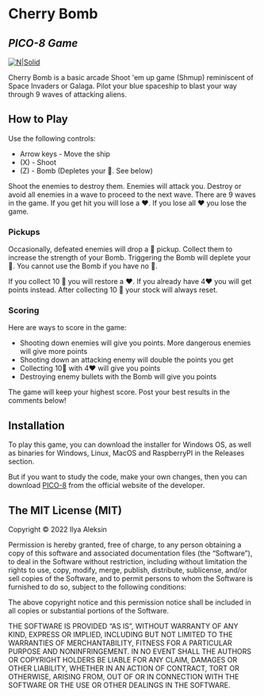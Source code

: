 # Cherry Bomb

## _PICO-8 Game_

[![N|Solid](https://i.ibb.co/CvTFFNv/pico8-logo.png)](https://www.lexaloffle.com/pico-8.php)

Cherry Bomb is a basic arcade Shoot 'em up game (Shmup) reminiscent of Space Invaders or Galaga. Pilot your blue spaceship to blast your way through 9 waves of attacking aliens.

## How to Play

Use the following controls:

- Arrow keys - Move the ship
- (X) - Shoot
- (Z) - Bomb (Depletes your 🍒. See below)

Shoot the enemies to destroy them. Enemies will attack you. Destroy or avoid all enemies in a wave to proceed to the next wave. There are 9 waves in the game. If you get hit you will lose a ❤️. If you lose all ❤️ you lose the game.

### Pickups

Occasionally, defeated enemies will drop a 🍒 pickup. Collect them to increase the strength of your Bomb. Triggering the Bomb will deplete your 🍒. You cannot use the Bomb if you have no 🍒.

If you collect 10 🍒 you will restore a ❤️. If you already have 4❤️ you will get points instead. After collecting 10 🍒 your stock will always reset.

### Scoring

Here are ways to score in the game:

- Shooting down enemies will give you points. More dangerous enemies will give more points
- Shooting down an attacking enemy will double the points you get
- Collecting 10🍒 with 4❤️ will give you points
- Destroying enemy bullets with the Bomb will give you points

The game will keep your highest score. Post your best results in the comments below!

## Installation

To play this game, you can download the installer for Windows OS, as well as binaries for Windows, Linux, MacOS and RaspberryPI in the Releases section.

But if you want to study the code, make your own changes, then you can download [PICO-8](https://www.lexaloffle.com/pico-8.php) from the official website of the developer.

## The MIT License (MIT)

Copyright © 2022 Ilya Aleksin

Permission is hereby granted, free of charge, to any person obtaining a copy of this software and associated documentation files (the “Software”), to deal in the Software without restriction, including without limitation the rights to use, copy, modify, merge, publish, distribute, sublicense, and/or sell copies of the Software, and to permit persons to whom the Software is furnished to do so, subject to the following conditions:

The above copyright notice and this permission notice shall be included in all copies or substantial portions of the Software.

THE SOFTWARE IS PROVIDED “AS IS”, WITHOUT WARRANTY OF ANY KIND, EXPRESS OR IMPLIED, INCLUDING BUT NOT LIMITED TO THE WARRANTIES OF MERCHANTABILITY, FITNESS FOR A PARTICULAR PURPOSE AND NONINFRINGEMENT. IN NO EVENT SHALL THE AUTHORS OR COPYRIGHT HOLDERS BE LIABLE FOR ANY CLAIM, DAMAGES OR OTHER LIABILITY, WHETHER IN AN ACTION OF CONTRACT, TORT OR OTHERWISE, ARISING FROM, OUT OF OR IN CONNECTION WITH THE SOFTWARE OR THE USE OR OTHER DEALINGS IN THE SOFTWARE.
